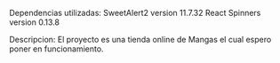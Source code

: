 Dependencias utilizadas:
SweetAlert2 version 11.7.32
React Spinners version 0.13.8

Descripcion: 
El proyecto es una tienda online de Mangas el cual espero poner en funcionamiento.